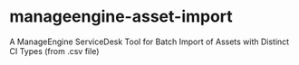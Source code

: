 # manageengine-asset-import
A ManageEngine ServiceDesk Tool for Batch Import of Assets with Distinct CI Types (from .csv file)
